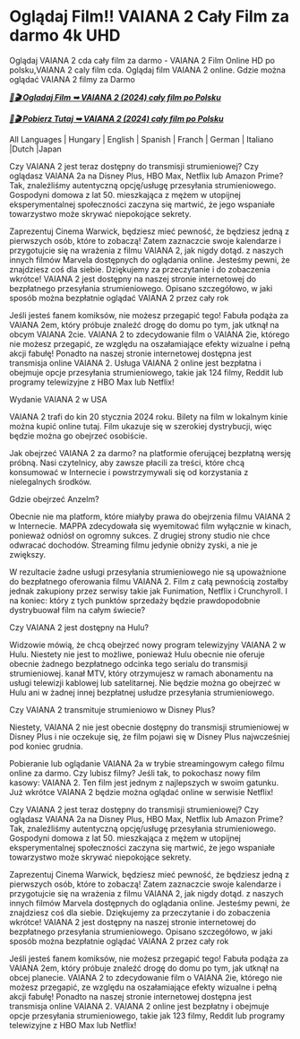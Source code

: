 # Oglądaj Film!! VAIANA 2 Cały Film za darmo 4k UHD

Oglądaj VAIANA 2 cda cały film za darmo - VAIANA 2 Film Online HD po polsku,VAIANA 2 caly film cda. Oglądaj film VAIANA 2 online. Gdzie można oglądać VAIANA 2 filmy za Darmo

<p><b><I><a href="https://r-movies.com/pl/movie/1241982/vaiana-2-gitcodepl">📀🎬 Ogladaj Film ➥ VAIANA 2 (2024) cały film po Polsku</a></I></b></p>

<p><b><I><a href="https://r-movies.com/pl/movie/1241982/vaiana-2-gitcodepl">📀🎬 Pobierz Tutaj ➥ VAIANA 2 (2024) cały film po Polsku</a></I></b></p>

All Languages | Hungary | English | Spanish | Franch | German | Italiano |Dutch |Japan

Czy VAIANA 2 jest teraz dostępny do transmisji strumieniowej? Czy oglądasz VAIANA 2a na Disney Plus, HBO Max, Netflix lub Amazon Prime? Tak, znaleźliśmy autentyczną opcję/usługę przesyłania strumieniowego. Gospodyni domowa z lat 50. mieszkająca z mężem w utopijnej eksperymentalnej społeczności zaczyna się martwić, że jego wspaniałe towarzystwo może skrywać niepokojące sekrety.

Zaprezentuj Cinema Warwick, będziesz mieć pewność, że będziesz jedną z pierwszych osób, które to zobaczą! Zatem zaznaczcie swoje kalendarze i przygotujcie się na wrażenia z filmu VAIANA 2, jak nigdy dotąd. z naszych innych filmów Marvela dostępnych do oglądania online. Jesteśmy pewni, że znajdziesz coś dla siebie. Dziękujemy za przeczytanie i do zobaczenia wkrótce! VAIANA 2 jest dostępny na naszej stronie internetowej do bezpłatnego przesyłania strumieniowego. Opisano szczegółowo, w jaki sposób można bezpłatnie oglądać VAIANA 2 przez cały rok

Jeśli jesteś fanem komiksów, nie możesz przegapić tego! Fabuła podąża za VAIANA 2em, który próbuje znaleźć drogę do domu po tym, jak utknął na obcym VAIANA 2cie. VAIANA 2 to zdecydowanie film o VAIANA 2ie, którego nie możesz przegapić, ze względu na oszałamiające efekty wizualne i pełną akcji fabułę! Ponadto na naszej stronie internetowej dostępna jest transmisja online VAIANA 2. Usługa VAIANA 2 online jest bezpłatna i obejmuje opcje przesyłania strumieniowego, takie jak 124 filmy, Reddit lub programy telewizyjne z HBO Max lub Netflix!

Wydanie VAIANA 2 w USA

VAIANA 2 trafi do kin 20 stycznia 2024 roku. Bilety na film w lokalnym kinie można kupić online tutaj. Film ukazuje się w szerokiej dystrybucji, więc będzie można go obejrzeć osobiście.

Jak obejrzeć VAIANA 2 za darmo? na platformie oferującej bezpłatną wersję próbną. Nasi czytelnicy, aby zawsze płacili za treści, które chcą konsumować w Internecie i powstrzymywali się od korzystania z nielegalnych środków.

Gdzie obejrzeć Anzelm?

Obecnie nie ma platform, które miałyby prawa do obejrzenia filmu VAIANA 2 w Internecie. MAPPA zdecydowała się wyemitować film wyłącznie w kinach, ponieważ odniósł on ogromny sukces. Z drugiej strony studio nie chce odwracać dochodów. Streaming filmu jedynie obniży zyski, a nie je zwiększy.

W rezultacie żadne usługi przesyłania strumieniowego nie są upoważnione do bezpłatnego oferowania filmu VAIANA 2. Film z całą pewnością zostałby jednak zakupiony przez serwisy takie jak Funimation, Netflix i Crunchyroll. I na koniec: który z tych punktów sprzedaży będzie prawdopodobnie dystrybuował film na całym świecie?

Czy VAIANA 2 jest dostępny na Hulu?

Widzowie mówią, że chcą obejrzeć nowy program telewizyjny VAIANA 2 w Hulu. Niestety nie jest to możliwe, ponieważ Hulu obecnie nie oferuje obecnie żadnego bezpłatnego odcinka tego serialu do transmisji strumieniowej. kanał MTV, który otrzymujesz w ramach abonamentu na usługi telewizji kablowej lub satelitarnej. Nie będzie można go obejrzeć w Hulu ani w żadnej innej bezpłatnej usłudze przesyłania strumieniowego.

Czy VAIANA 2 transmituje strumieniowo w Disney Plus?

Niestety, VAIANA 2 nie jest obecnie dostępny do transmisji strumieniowej w Disney Plus i nie oczekuje się, że film pojawi się w Disney Plus najwcześniej pod koniec grudnia.

Pobieranie lub oglądanie VAIANA 2a w trybie streamingowym całego filmu online za darmo. Czy lubisz filmy? Jeśli tak, to pokochasz nowy film kasowy: VAIANA 2. Ten film jest jednym z najlepszych w swoim gatunku. Już wkrótce VAIANA 2 będzie można oglądać online w serwisie Netflix!

Czy VAIANA 2 jest teraz dostępny do transmisji strumieniowej? Czy oglądasz VAIANA 2a na Disney Plus, HBO Max, Netflix lub Amazon Prime? Tak, znaleźliśmy autentyczną opcję/usługę przesyłania strumieniowego. Gospodyni domowa z lat 50. mieszkająca z mężem w utopijnej eksperymentalnej społeczności zaczyna się martwić, że jego wspaniałe towarzystwo może skrywać niepokojące sekrety.

Zaprezentuj Cinema Warwick, będziesz mieć pewność, że będziesz jedną z pierwszych osób, które to zobaczą! Zatem zaznaczcie swoje kalendarze i przygotujcie się na wrażenia z filmu VAIANA 2, jak nigdy dotąd. z naszych innych filmów Marvela dostępnych do oglądania online. Jesteśmy pewni, że znajdziesz coś dla siebie. Dziękujemy za przeczytanie i do zobaczenia wkrótce! VAIANA 2 jest dostępny na naszej stronie internetowej do bezpłatnego przesyłania strumieniowego. Opisano szczegółowo, w jaki sposób można bezpłatnie oglądać VAIANA 2 przez cały rok

Jeśli jesteś fanem komiksów, nie możesz przegapić tego! Fabuła podąża za VAIANA 2em, który próbuje znaleźć drogę do domu po tym, jak utknął na obcej planecie. VAIANA 2 to zdecydowanie film o VAIANA 2ie, którego nie możesz przegapić, ze względu na oszałamiające efekty wizualne i pełną akcji fabułę! Ponadto na naszej stronie internetowej dostępna jest transmisja online VAIANA 2. VAIANA 2 online jest bezpłatny i obejmuje opcje przesyłania strumieniowego, takie jak 123 filmy, Reddit lub programy telewizyjne z HBO Max lub Netflix!
